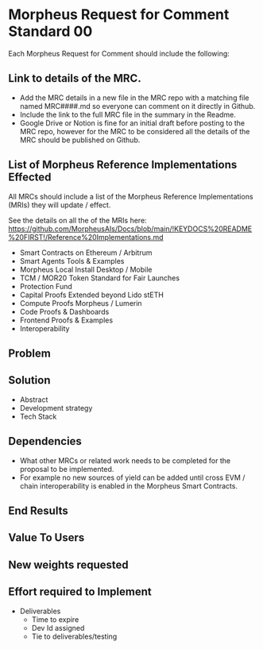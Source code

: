 # Morpheus Request for Comment Standard 00

Each Morpheus Request for Comment should include the following:	

## Link to details of the MRC.
- Add the MRC details in a new file in the MRC repo with a matching file named MRC####.md so everyone can comment on it directly in Github.
- Include the link to the full MRC file in the summary in the Readme. 
- Google Drive or Notion is fine for an initial draft before posting to the MRC repo, however for the MRC to be considered all the details of the MRC should be published on Github.

## List of Morpheus Reference Implementations Effected
All MRCs should include a list of the Morpheus Reference Implementations (MRIs) they will update / effect.

See the details on all the of the MRIs here: https://github.com/MorpheusAIs/Docs/blob/main/!KEYDOCS%20README%20FIRST!/Reference%20Implementations.md
- Smart Contracts on Ethereum / Arbitrum
- Smart Agents Tools & Examples
- Morpheus Local Install Desktop / Mobile
- TCM / MOR20 Token Standard for Fair Launches
- Protection Fund
- Capital Proofs Extended beyond Lido stETH
- Compute Proofs Morpheus / Lumerin
- Code Proofs & Dashboards
- Frontend Proofs & Examples
- Interoperability

## Problem

## Solution
- Abstract
- Development strategy
- Tech Stack

## Dependencies
- What other MRCs or related work needs to be completed for the proposal to be implemented.
- For example no new sources of yield can be added until cross EVM / chain interoperability is enabled in the Morpheus Smart Contracts.

## End Results

## Value To Users

## New weights requested
	
## Effort required to Implement
  - Deliverables
	- Time to expire
	- Dev Id assigned
	- Tie to deliverables/testing
